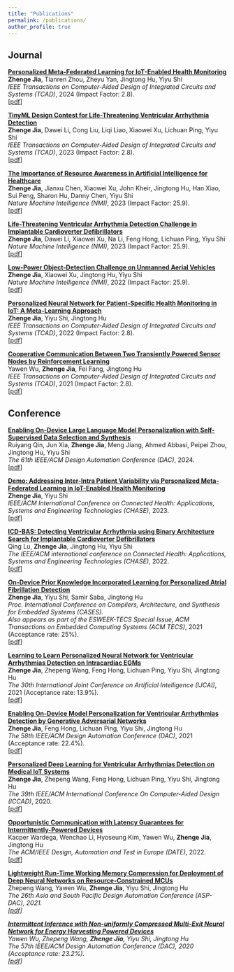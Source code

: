 ```yaml
---
title: "Publications"
permalink: /publications/
author_profile: true
---
```


## Journal 
<b>[Personalized Meta-Federated Learning for IoT-Enabled Health Monitoring](https://ieeexplore.ieee.org/document/10499975)</b> <br> 
<b> Zhenge Jia</b>, Tianren Zhou, Zheyu Yan, Jingtong Hu, Yiyu Shi <br />
<i>IEEE Transactions on Computer-Aided Design of Integrated Circuits and Systems (TCAD)</i>, 2024 (Impact Factor: 2.8). <br />
<span>[[pdf](https://ieeexplore.ieee.org/document/10499975)]</span>

<b>[TinyML Design Contest for Life-Threatening Ventricular Arrhythmia Detection](https://arxiv.org/abs/2305.05105)</b> <br> 
<b> Zhenge Jia</b>, Dawei Li, Cong Liu, Liqi Liao, Xiaowei Xu, Lichuan Ping, Yiyu Shi <br />
<i>IEEE Transactions on Computer-Aided Design of Integrated Circuits and Systems (TCAD)</i>, 2023 (Impact Factor: 2.8). <br />
<span>[[pdf](https://arxiv.org/pdf/2305.05105.pdf)]</span>

<b>[The Importance of Resource Awareness in Artificial Intelligence for Healthcare](https://www.nature.com/articles/s42256-023-00670-0)</b> <br> 
<b> Zhenge Jia</b>, Jianxu Chen, Xiaowei Xu, John Kheir, Jingtong Hu, Han Xiao, Sui Peng, Sharon Hu, Danny Chen, Yiyu Shi <br />
<i>Nature Machine Intelligence (NMI)</i>, 2023 (Impact Factor: 25.9). <br />
<span>[[pdf](https://www.nature.com/articles/s42256-023-00670-0)]</span>

<b>[Life-Threatening Ventricular Arrhythmia Detection Challenge in Implantable Cardioverter Defibrillators](https://www.nature.com/articles/s42256-023-00659-9)</b> <br> 
<b> Zhenge Jia</b>, Dawei Li, Xiaowei Xu, Na Li, Feng Hong, Lichuan Ping, Yiyu Shi <br />
<i>Nature Machine Intelligence (NMI)</i>, 2023 (Impact Factor: 25.9). <br />
<span>[[pdf](https://www.nature.com/articles/s42256-023-00659-9)]</span>


<b>[Low-Power Object-Detection Challenge on Unmanned Aerial Vehicles](https://www.nature.com/articles/s42256-022-00567-4)</b> <br> 
<b> Zhenge Jia</b>, Xiaowei Xu, Jingtong Hu, Yiyu Shi <br />
<i>Nature Machine Intelligence (NMI)</i>, 2022 (Impact Factor: 25.9). <br />
<span>[[pdf](https://www.nature.com/articles/s42256-022-00567-4)]</span>


<b>[Personalized Neural Network for Patient-Specific Health Monitoring in IoT: A Meta-Learning Approach](https://ieeexplore.ieee.org/document/9743335)</b> <br> 
<b> Zhenge Jia</b>, Yiyu Shi, Jingtong Hu <br />
<i>IEEE Transactions on Computer-Aided Design of Integrated Circuits and Systems (TCAD)</i>, 2022 (Impact Factor: 2.8). <br />
<span>[[pdf](https://ieeexplore.ieee.org/document/9743335)]</span>


<b>[Cooperative Communication Between Two Transiently Powered Sensor Nodes by Reinforcement Learning](https://ieeexplore.ieee.org/document/9335978)</b> <br> 
Yawen Wu, <b> Zhenge Jia</b>, Fei Fang, Jingtong Hu <br />
<i>IEEE Transactions on Computer-Aided Design of Integrated Circuits and Systems (TCAD)</i>, 2021 (Impact Factor: 2.8). <br />
<span>[[pdf](https://ieeexplore.ieee.org/document/9335978)]</span>



## Conference
<b>[Enabling On-Device Large Language Model Personalization with Self-Supervised Data Selection and Synthesis](https://arxiv.org/abs/2311.12275)</b> <br> 
Ruiyang Qin, Jun Xia, <b> Zhenge Jia</b>, Meng Jiang, Ahmed Abbasi, Peipei Zhou, Jingtong Hu, Yiyu Shi <br />
<i>The 61th IEEE/ACM Design Automation Conference (DAC)</i>, 2024. <br />
<span>[[pdf](https://arxiv.org/pdf/2311.12275.pdf)]</span>

<b>[Demo: Addressing Inter-Intra Patient Variability via Personalized Meta-Federated Learning in IoT-Enabled Health Monitoring](https://ieeexplore.ieee.org/document/10183740/)</b> <br>
<b> Zhenge Jia</b>, Yiyu Shi <br />
<i>IEEE/ACM International Conference on Connected Health: Applications, Systems and Engineering Technologies (CHASE)</i>, 2023. <br />
<span>[[pdf](https://ieeexplore.ieee.org/document/10183740/)]</span>

<b>[ICD-BAS: Detecting Ventricular Arrhythmia using Binary Architecture Search for Implantable Cardioverter Defibrillators](https://ieeexplore.ieee.org/document/9983635)</b> <br> 
Qing Lu, <b> Zhenge Jia</b>, Jingtong Hu, Yiyu Shi <br />
<i>The IEEE/ACM international conference on Connected Health: Applications, Systems and Engineering Technologies (CHASE)</i>, 2022. <br />
<span>[[pdf](https://ieeexplore.ieee.org/document/9983635)]</span>

<b>[On-Device Prior Knowledge Incorporated Learning for Personalized Atrial Fibrillation Detection](https://dl.acm.org/doi/10.1145/3476987)</b> <br> 
<b> Zhenge Jia</b>, Yiyu Shi, Samir Saba, Jingtong Hu <br />
<i>Proc. International Conference on Compilers, Architecture, and Synthesis for Embedded Systems (CASES). </i> <br />
<i>Also appears as part of the ESWEEK-TECS Special Issue, ACM Transactions on Embedded Computing Systems (ACM TECS)</i>, 2021 (Acceptance rate: 25%). <br />
<span>[[pdf](https://dl.acm.org/doi/10.1145/3476987)]</span>


<b>[Learning to Learn Personalized Neural Network for Ventricular Arrhythmias Detection on Intracardiac EGMs](https://www.ijcai.org/proceedings/2021/0359.pdf)</b> <br> 
<b> Zhenge Jia</b>, Zhepeng Wang, Feng Hong, Lichuan Ping, Yiyu Shi, Jingtong Hu <br />
<i>The 30th International Joint Conference on Artificial Intelligence (IJCAI)</i>, 2021 (Acceptance rate: 13.9%). <br />
<span>[[pdf](https://www.ijcai.org/proceedings/2021/0359.pdf)]</span>


<b>[Enabling On-Device Model Personalization for Ventricular Arrhythmias Detection by Generative Adversarial Networks](https://ieeexplore.ieee.org/document/9586123/metrics#metrics)</b> <br> 
<b> Zhenge Jia</b>, Feng Hong, Lichuan Ping, Yiyu Shi, Jingtong Hu <br />
<i>The 58th IEEE/ACM Design Automation Conference (DAC)</i>, 2021 (Acceptance rate: 22.4%). <br />
<span>[[pdf](https://ieeexplore.ieee.org/document/9586123/metrics#metrics)]</span>


<b>[Personalized Deep Learning for Ventricular Arrhythmias Detection on Medical IoT Systems](https://dl.acm.org/doi/abs/10.1145/3400302.3415774?casa_token=tqZyGxa0C34AAAAA:gulGfir-bcDA-Y5VLTB6Dofwk20T4rGazQjxrxcH10hyNhrpHaW5vocT9eviqRBDMvYE_553wDGq7ao)</b> <br> 
<b> Zhenge Jia</b>, Zhepeng Wang, Feng Hong, Lichuan Ping, Yiyu Shi, Jingtong Hu <br />
<i>The 39th IEEE/ACM International Conference On Computer-Aided Design (ICCAD)</i>, 2020. <br />
<span>[[pdf](https://dl.acm.org/doi/abs/10.1145/3400302.3415774?casa_token=tqZyGxa0C34AAAAA:gulGfir-bcDA-Y5VLTB6Dofwk20T4rGazQjxrxcH10hyNhrpHaW5vocT9eviqRBDMvYE_553wDGq7ao)]</span>




[//]: # (<span>[[pdf]&#40;&#41;]</span>)


<b>[Opportunistic Communication with Latency Guarantees for Intermittently-Powered Devices](https://ieeexplore.ieee.org/document/9774732)</b> <br> 
Kacper Wardega, Wenchao Li, Hyoseung Kim, Yawen Wu, <b> Zhenge Jia</b>, Jingtong Hu <br />
<i>The ACM/IEEE Design, Automation and Test in Europe (DATE)</i>, 2022. <br />
<span>[[pdf](https://ieeexplore.ieee.org/document/9774732)]</span>


<b>[Lightweight Run-Time Working Memory Compression for Deployment of Deep Neural Networks on Resource-Constrained MCUs](https://dl.acm.org/doi/10.1145/3394885.3439194)</b> <br> 
Zhepeng Wang, Yawen Wu, <b> Zhenge Jia</b>, Yiyu Shi, Jingtong Hu <br />
<i>The 26th Asia and South Pacific Design Automation Conference (ASP-DAC), 2021. <br />
<span>[[pdf](https://dl.acm.org/doi/10.1145/3394885.3439194)]</span>


<b>[Intermittent Inference with Non-uniformly Compressed Multi-Exit Neural Network for Energy Harvesting Powered Devices](https://arxiv.org/pdf/2004.11293.pdf)</b> <br> 
Yawen Wu, Zhepeng Wang, <b> Zhenge Jia</b>, Yiyu Shi, Jingtong Hu <br />
<i>The 57th IEEE/ACM Design Automation Conference (DAC)</i>, 2020 (Acceptance rate: 23.2%). <br />
<span>[[pdf](https://arxiv.org/pdf/2004.11293.pdf)]</span>


[//]: # (## Oral Presentations)
